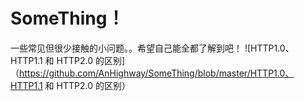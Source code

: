 # SomeThing！
一些常见但很少接触的小问题。。希望自己能全都了解到吧！
![HTTP1.0、HTTP1.1 和 HTTP2.0 的区别]（https://github.com/AnHighway/SomeThing/blob/master/HTTP1.0、HTTP1.1 和 HTTP2.0 的区别）
